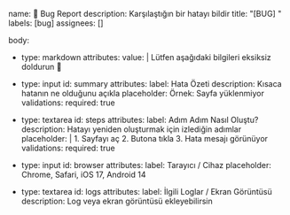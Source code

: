 name: 🐞 Bug Report
description: Karşılaştığın bir hatayı bildir
title: "[BUG] "
labels: [bug]
assignees: []

body:

- type: markdown
  attributes:
  value: |
  Lütfen aşağıdaki bilgileri eksiksiz doldurun 🙏
- type: input
  id: summary
  attributes:
  label: Hata Özeti
  description: Kısaca hatanın ne olduğunu açıkla
  placeholder: Örnek: Sayfa yüklenmiyor
  validations:
  required: true

- type: textarea
  id: steps
  attributes:
  label: Adım Adım Nasıl Oluştu?
  description: Hatayı yeniden oluşturmak için izlediğin adımlar
  placeholder: | 1. Sayfayı aç 2. Butona tıkla 3. Hata mesajı görünüyor
  validations:
  required: true

- type: input
  id: browser
  attributes:
  label: Tarayıcı / Cihaz
  placeholder: Chrome, Safari, iOS 17, Android 14

- type: textarea
  id: logs
  attributes:
  label: İlgili Loglar / Ekran Görüntüsü
  description: Log veya ekran görüntüsü ekleyebilirsin
